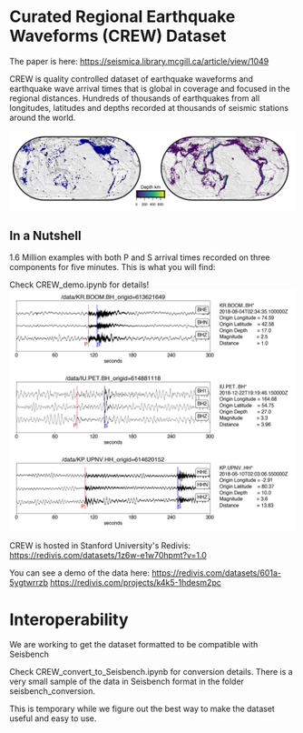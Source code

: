 # Curated Regional Earthquake Waveforms (CREW) Dataset

The paper is here: https://seismica.library.mcgill.ca/article/view/1049

CREW is quality controlled dataset of earthquake waveforms and earthquake wave arrival times that is global in coverage and focused in the regional distances. Hundreds of thousands of earthquakes from all longitudes, latitudes and depths recorded at thousands of seismic stations around the world.

![Image Alt text](/images/CREW_cat_2.png)

## In a Nutshell
1.6 Million examples with both P and S arrival times recorded on three components for five minutes. This is what you will find:

Check CREW_demo.ipynb for details!
![Image Alt text](/images/one_example_from_crew.png)
![Image Alt text](/images/two_example_from_crew.png)
![Image Alt text](/images/three_example_from_crew.png)

CREW is hosted in Stanford University's Redivis:
https://redivis.com/datasets/1z6w-e1w70hpmt?v=1.0

You can see a demo of the data here:
https://redivis.com/datasets/601a-5ygtwrrzb
https://redivis.com/projects/k4k5-1hdesm2pc


# Interoperability
We are working to get the dataset formatted to be compatible with Seisbench

Check CREW_convert_to_Seisbench.ipynb for conversion details. There is a very small sample of the data in Seisbench format in the folder seisbench_conversion.

This is temporary while we figure out the best way to make the dataset useful and easy to use.
